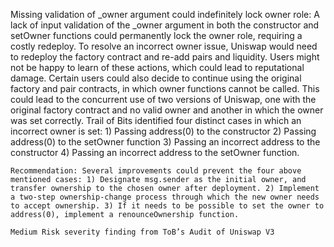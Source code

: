 Missing validation of _owner argument could indefinitely lock owner role: A lack of input validation of the _owner argument in both the constructor and setOwner functions could permanently lock the owner role, requiring a costly redeploy. To resolve an incorrect owner issue, Uniswap would need to redeploy the factory contract and re-add pairs and liquidity. Users might not be happy to learn of these actions, which could lead to reputational damage. Certain users could also decide to continue using the original factory and pair contracts, in which owner functions cannot be called. This could lead to the concurrent use of two versions of Uniswap, one with the original factory contract and no valid owner and another in which the owner was set correctly. Trail of Bits identified four distinct cases in which an incorrect owner is set: 1) Passing address(0) to the constructor 2) Passing address(0) to the setOwner function 3) Passing an incorrect address to the constructor 4)  Passing an incorrect address to the setOwner function.

    Recommendation: Several improvements could prevent the four above mentioned cases: 1) Designate msg.sender as the initial owner, and transfer ownership to the chosen owner after deployment. 2) Implement a two-step ownership-change process through which the new owner needs to accept ownership. 3) If it needs to be possible to set the owner to address(0), implement a renounceOwnership function.

    Medium Risk severity finding from ToB’s Audit of Uniswap V3